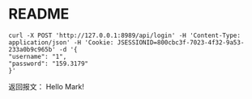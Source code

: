 # README

```shell
curl -X POST 'http://127.0.0.1:8989/api/login' -H 'Content-Type: application/json' -H 'Cookie: JSESSIONID=800cbc3f-7023-4f32-9a53-233a0b9c965b' -d '{
"username": "1",
"password": "159.3179"
}'

```

返回报文：
Hello Mark!
